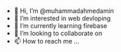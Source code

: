 - 👋 Hi, I’m @muhammadahmedamin
- 👀 I’m interested in web devloping
- 🌱 I’m currently learning firebase
- 💞️ I’m looking to collaborate on 
- 📫 How to reach me ...

<!---
muhammadahmedamin/muhammadahmedamin is a ✨ special ✨ repository because its `README.md` (this file) appears on your GitHub profile.
You can click the Preview link to take a look at your changes.
--->
